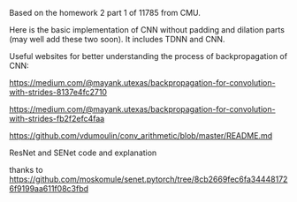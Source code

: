 Based on the homework 2 part 1 of 11785 from CMU.

Here is the basic implementation of CNN without padding and dilation parts (may well add these two soon). It includes TDNN and CNN.

Useful websites for better understanding the process of backpropagation of CNN:

https://medium.com/@mayank.utexas/backpropagation-for-convolution-with-strides-8137e4fc2710

https://medium.com/@mayank.utexas/backpropagation-for-convolution-with-strides-fb2f2efc4faa

https://github.com/vdumoulin/conv_arithmetic/blob/master/README.md


ResNet and SENet code and explanation

thanks to https://github.com/moskomule/senet.pytorch/tree/8cb2669fec6fa344481726f9199aa611f08c3fbd

